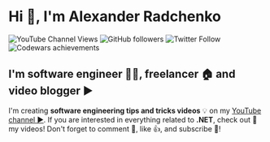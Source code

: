 # Hi 👋, I'm Alexander Radchenko
![YouTube Channel Views](https://img.shields.io/youtube/channel/views/UCodTcqPf01ZCPRMJXhVdHiA?style=social)
![GitHub followers](https://img.shields.io/github/followers/AlexRadch?style=social)
![Twitter Follow](https://img.shields.io/twitter/follow/AlexRadc?style=social)
![Codewars achievements](https://www.codewars.com/users/AlexRadch/badges/micro?theme=light)

## I'm software engineer 👨‍💻, freelancer 🏠 and video blogger ▶️
I'm creating **software engineering tips and tricks videos** 💡 on my [YouTube channel ▶️](https://www.youtube.com/channel/UCodTcqPf01ZCPRMJXhVdHiA). If you are interested in everything related to **.NET**, check out 👀 my videos! Don't forget to comment 💬, like 👍, and subscribe 🔔!

<!---
Become my sponsor 🤑 and you will **get access to the source code** 🎯 of all my videos. You will also have access to my **community Discord server** where you can discuss 💬 related topics with me and other community members.

- 👀 I’m interested in Software Development and Computer Science
- 🌱 I’m currently learning ...
- 💞️ I’m looking to collaborate on [DrNet .NET libraries](https://github.com/AlexRadch/DrNet), [HyperLoop](https://github.com/AlexRadch/HyperLoop) and other [.Net projects](https://github.com/dotnet).
- 📫 How to reach me ...

lexRadch/AlexRadch is a ✨ special ✨ repository because its `README.md` (this file) appears on your GitHub profile.
You can click the Preview link to take a look at your changes.
--->
